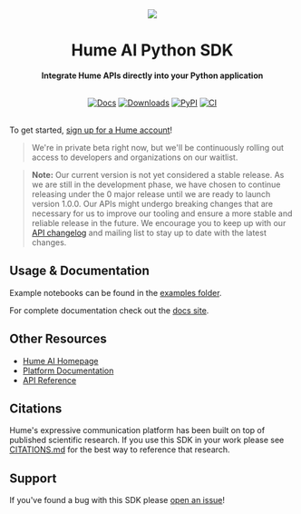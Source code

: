 <div align="center">
  <img src="https://storage.googleapis.com/hume-public-logos/hume/hume-banner.png">
  <h1>Hume AI Python SDK</h1>

  <p>
    <strong>Integrate Hume APIs directly into your Python application</strong>
  </p>

  <br>
  <div>
    <a href="https://humeai.github.io/hume-python-sdk"><img src="https://img.shields.io/badge/docs-mkdocs-blue" alt="Docs"></a>
    <a href="https://pepy.tech/project/hume"><img src="https://pepy.tech/badge/hume" alt="Downloads"></a>
    <a href="https://pypi.org/project/hume"><img src="https://img.shields.io/pypi/v/hume?logo=python&logoColor=%23cccccc" alt="PyPI"></a>
    <a href="https://github.com/HumeAI/hume-python-sdk/actions/workflows/ci.yml"><img src="https://github.com/HumeAI/hume-python-sdk/actions/workflows/ci.yaml/badge.svg" alt="CI"></a>
  </div>
  <br>
</div>

To get started, [sign up for a Hume account](https://share.hsforms.com/1lVY-gpw0RTaWCeu7ZTkH-wcjsur)!

> We're in private beta right now, but we'll be continuously rolling out access to developers and organizations on our waitlist.

> **Note:** Our current version is not yet considered a stable release. As we are still in the development phase, we have chosen to continue releasing under the 0 major release until we are ready to launch version 1.0.0. Our APIs might undergo breaking changes that are necessary for us to improve our tooling and ensure a more stable and reliable release in the future. We encourage you to keep up with our [API changelog](https://docs.hume.ai/changes) and mailing list to stay up to date with the latest changes.

## Usage & Documentation

Example notebooks can be found in the [examples folder](./examples/README.md).

For complete documentation check out the [docs site](https://humeai.github.io/hume-python-sdk/).

## Other Resources

- [Hume AI Homepage](https://hume.ai)
- [Platform Documentation](https://help.hume.ai/basics/about-hume-ai)
- [API Reference](https://docs.hume.ai)

## Citations

Hume's expressive communication platform has been built on top of published scientific research. If you use this SDK in your work please see [CITATIONS.md](CITATIONS.md) for the best way to reference that research.

## Support

If you've found a bug with this SDK please [open an issue](https://github.com/HumeAI/hume-python-sdk/issues/new)!
